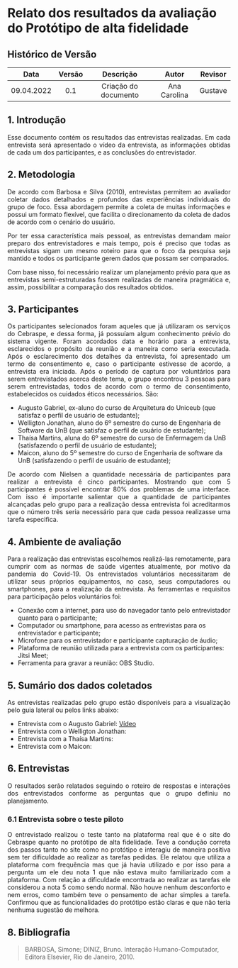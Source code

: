 # Relato dos resultados da avaliação do Protótipo de alta fidelidade

## Histórico de Versão

|    Data    | Versão |      Descrição       |  Autor  |   Revisor    |
| :--------: | :----: | :------------------: | :-----: | :----------: |
| 09.04.2022 |  0.1   | Criação do documento | Ana Carolina | Gustave |


## 1. Introdução
<p style="text-align: justify;">Esse documento contém os resultados das entrevistas realizadas. Em cada entrevista será apresentado o vídeo da entrevista, as informações obtidas de cada um dos participantes, e as conclusões do entrevistador.
</p>


## 2. Metodologia
<p style="text-align: justify;">De acordo com Barbosa e Silva (2010), entrevistas permitem ao avaliador coletar dados detalhados e profundos das experiências individuais do grupo de foco. Essa abordagem permite a coleta de muitas informações e possui um formato flexível, que facilita o direcionamento da coleta de dados de acordo com o cenário do usuário.

<p style="text-align: justify;">Por ter essa característica mais pessoal, as entrevistas demandam maior preparo dos entrevistadores e mais tempo, pois é preciso que todas as entrevistas sigam um mesmo roteiro para que o foco da pesquisa seja mantido e todos os participante gerem dados que possam ser comparados.
</p>

<p style="text-align: justify;">Com base nisso, foi necessário realizar um planejamento prévio para que as entrevistas semi-estruturadas fossem realizadas de maneira pragmática e, assim, possibilitar a comparação dos resultados obtidos.
</p>


## 3. Participantes

<p style="text-align: justify;">Os participantes selecionados foram aqueles que já utilizaram os serviços do Cebraspe, e dessa forma, já possuíam algum conhecimento prévio do sistema vigente. Foram acordados data e horário para a entrevista, esclarecidos o propósito da reunião e a maneira como seria executada. Após o esclarecimento dos detalhes da entrevista, foi apresentado um termo de consentimento e, caso o participante estivesse de acordo, a entrevista era iniciada. Após o período de captura por voluntários para serem entrevistados acerca deste tema, o grupo encontrou 3 pessoas para serem entrevistadas, todos de acordo com o termo de consentimento, estabelecidos os cuidados éticos necessários. São:
</p>

- Augusto Gabriel, ex-aluno do curso de Arquitetura do Uniceub (que satisfaz o perfil de usuário de estudante);
- Welligton Jonathan, aluno do 6º semestre do curso de Engenharia de Software da UnB (que satisfaz o perfil de usuário de estudante);
- Thaísa Martins, aluna do 6º semestre do curso de Enfermagem da UnB (satisfazendo o perfil de usuário de estudante);
- Maicon, aluno do 5º semestre do curso de Engenharia de software da UnB (satisfazendo o perfil de usuário de estudante);


<p style="text-align: justify;"> De acordo com Nielsen a quantidade necessária de participantes para realizar a entrevista é cinco participantes. Mostrando que com 5 participantes é possível encontrar 80% dos problemas de uma interface. Com isso é importante salientar que a quantidade de participantes alcançadas pelo grupo para a realização dessa entrevista foi acreditarmos que o número três seria necessário para que cada pessoa realizasse uma tarefa especifica.
</p> 



## 4. Ambiente de avaliação

<p style="text-align: justify;">Para a realização das entrevistas escolhemos realizá-las remotamente, para cumprir com as normas de saúde vigentes atualmente, por motivo da pandemia do Covid-19. Os entrevistados voluntários necessitaram de utilizar seus próprios equipamentos, no caso, seus computadores ou smartphones, para a realização da entrevista. As ferramentas e requisitos para participação pelos voluntários foi:
</p>

- Conexão com a internet, para uso do navegador tanto pelo entrevistador quanto para o participante;
- Computador ou smartphone, para acesso as entrevistas para os entrevistador e participante;
- Microfone para os entrevistador e participante capturação de áudio;
- Plataforma de reunião utilizada para a entrevista com os participantes: Jitsi Meet;
- Ferramenta para gravar a reunião: OBS Studio.


## 5. Sumário dos dados coletados

<p style="text-align: justify;">As entrevistas realizadas pelo grupo estão disponíveis para a visualização pelo guia lateral ou pelos links abaixo:
</p>

- Entrevista com o Augusto Gabriel: <a href="../Nivel3/teste_piloto/##4.Vídeo" target="_blank">Vídeo</a>
- Entrevista com o Welligton Jonathan: 
- Entrevista com a Thaísa Martins:
- Entrevista com o Maicon:


## 6. Entrevistas

<p style="text-align: justify;">O resultados serão relatados seguindo o roteiro de respostas e interações dos entrevistados conforme as perguntas que o grupo definiu no planejamento.
</p>


### 6.1 Entrevista sobre o teste piloto

<p style="text-align: justify;">O entrevistado realizou o teste tanto na plataforma real que é o site do Cebraspe quanto no protótipo de alta fidelidade. Teve a condução correta dos passos tanto no site como no protótipo e interagiu de maneira positiva sem ter dificuldade ao realizar as tarefas pedidas. Ele relatou que utiliza a plataforma com frequência mas que já havia utilizado e por isso para a pergunta um ele deu nota 1 que não estava muito familiarizado com a plataforma. Com relação a dificuldade encontrada ao realizar as tarefas ele considerou a nota 5 como sendo normal. Não houve nenhum desconforto e nem erros, como também teve o pensamento de achar simples a tarefa. Confirmou que as funcionalidades do protótipo estão claras e que não teria nenhuma sugestão de melhora.
</p>


## 8. Bibliografia

>BARBOSA, Simone; DINIZ, Bruno. Interação Humano-Computador, Editora Elsevier, Rio de Janeiro, 2010.